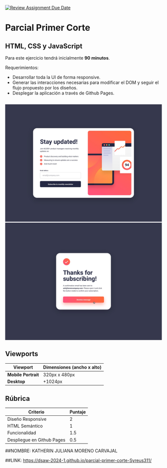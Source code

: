 [![Review Assignment Due Date](https://classroom.github.com/assets/deadline-readme-button-24ddc0f5d75046c5622901739e7c5dd533143b0c8e959d652212380cedb1ea36.svg)](https://classroom.github.com/a/4ylmTzPW)

# Parcial Primer Corte

## HTML, CSS y JavaScript

Para este ejercicio tendrá inicialmente **90 minutos**.

Requerimientos:

-   Desarrollar toda la UI de forma responsive.
-   Generar las interacciones necesarias para modificar el DOM y seguir el flujo propuesto por los diseños.
-   Desplegar la aplicación a través de Github Pages.

```markdown

```

![Texto Alternativo](./design/desktop-design.jpg)
![Texto Alternativo](./design/desktop-success-active.jpg)

## Viewports

| Viewport            | Dimensiones (ancho x alto) |
| ------------------- | -------------------------- |
| **Mobile Portrait** | 320px x 480px              |
| **Desktop**         | +1024px                    |

## Rúbrica

| Criterio                   | Puntaje |
| -------------------------- | ------- |
| Diseño Responsive          | 2       |
| HTML Semántico             | 1       |
| Funcionalidad              | 1.5     |
| Despliegue en Github Pages | 0.5     |

##NOMBRE: KATHERIN JULIANA MORENO CARVAJAL

##LINK: https://dsaw-2024-1.github.io/parcial-primer-corte-Syreus311/
